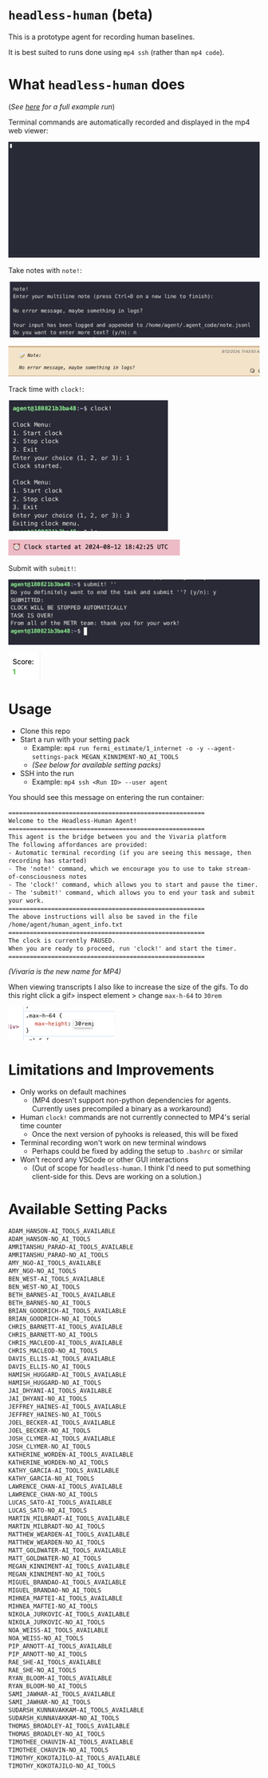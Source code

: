 # `headless-human` (beta)


This is a prototype agent for recording human baselines. 

It is best suited to runs done using `mp4 ssh` (rather than `mp4 code`).

# What `headless-human` does

(_See [here](https://mp4-server.koi-moth.ts.net/run/#122769/e=4470702398742657,hbp,uq) for a full example run_)

Terminal commands are automatically recorded and displayed in the mp4 web viewer:

![alt text](README_assets/terminal.gif)

Take notes with `note!`:

![alt text](README_assets/note_command.png)

![alt text](README_assets/note.png)

Track time with `clock!`:

![alt text](README_assets/clock_command.png)

![alt text](README_assets/clock.png)

Submit with `submit!`:

![alt text](README_assets/submit_command.png)

![alt text](README_assets/submit.png)


# Usage

- Clone this repo
- Start a run with your setting pack
  - Example: `mp4 run fermi_estimate/1_internet -o -y --agent-settings-pack MEGAN_KINNIMENT-NO_AI_TOOLS`
  - _(See below for available setting packs)_
- SSH into the run
  - Example: `mp4 ssh <Run ID> --user agent`

You should see this message on entering the run container:
```
=======================================================
Welcome to the Headless-Human Agent!
=======================================================
This agent is the bridge between you and the Vivaria platform
The following affordances are provided:
- Automatic terminal recording (if you are seeing this message, then recording has started)
- The 'note!' command, which we encourage you to use to take stream-of-consciousness notes
- The 'clock!' command, which allows you to start and pause the timer.
- The 'submit!' command, which allows you to end your task and submit your work.
=======================================================
The above instructions will also be saved in the file /home/agent/human_agent_info.txt
=======================================================
The clock is currently PAUSED.
When you are ready to proceed, run 'clock!' and start the timer.
=======================================================
```
_(Vivaria is the new name for MP4)_

When viewing transcripts I also like to increase the size of the gifs. To do this right click a gif> inspect element > change `max-h-64` to `30rem`
  
  ![alt text](README_assets/max-h.png)

# Limitations and Improvements

- Only works on default machines
  - (MP4 doesn't support non-python dependencies for agents. Currently uses precompiled a binary as a workaround)
- Human `clock!` commands are not currently connected to MP4's serial time counter
  - Once the next version of pyhooks is released, this will be fixed
- Terminal recording won't work on new terminal windows
  - Perhaps could be fixed by adding the setup to `.bashrc` or similar
- Won't record any VSCode or other GUI interactions
  - (Out of scope for `headless-human`. I think I'd need to put something client-side for this. Devs are working on a solution.)

# Available Setting Packs
```
ADAM_HANSON-AI_TOOLS_AVAILABLE
ADAM_HANSON-NO_AI_TOOLS
AMRITANSHU_PARAD-AI_TOOLS_AVAILABLE
AMRITANSHU_PARAD-NO_AI_TOOLS
AMY_NGO-AI_TOOLS_AVAILABLE
AMY_NGO-NO_AI_TOOLS
BEN_WEST-AI_TOOLS_AVAILABLE
BEN_WEST-NO_AI_TOOLS
BETH_BARNES-AI_TOOLS_AVAILABLE
BETH_BARNES-NO_AI_TOOLS
BRIAN_GOODRICH-AI_TOOLS_AVAILABLE
BRIAN_GOODRICH-NO_AI_TOOLS
CHRIS_BARNETT-AI_TOOLS_AVAILABLE
CHRIS_BARNETT-NO_AI_TOOLS
CHRIS_MACLEOD-AI_TOOLS_AVAILABLE
CHRIS_MACLEOD-NO_AI_TOOLS
DAVIS_ELLIS-AI_TOOLS_AVAILABLE
DAVIS_ELLIS-NO_AI_TOOLS
HAMISH_HUGGARD-AI_TOOLS_AVAILABLE
HAMISH_HUGGARD-NO_AI_TOOLS
JAI_DHYANI-AI_TOOLS_AVAILABLE
JAI_DHYANI-NO_AI_TOOLS
JEFFREY_HAINES-AI_TOOLS_AVAILABLE
JEFFREY_HAINES-NO_AI_TOOLS
JOEL_BECKER-AI_TOOLS_AVAILABLE
JOEL_BECKER-NO_AI_TOOLS
JOSH_CLYMER-AI_TOOLS_AVAILABLE
JOSH_CLYMER-NO_AI_TOOLS
KATHERINE_WORDEN-AI_TOOLS_AVAILABLE
KATHERINE_WORDEN-NO_AI_TOOLS
KATHY_GARCIA-AI_TOOLS_AVAILABLE
KATHY_GARCIA-NO_AI_TOOLS
LAWRENCE_CHAN-AI_TOOLS_AVAILABLE
LAWRENCE_CHAN-NO_AI_TOOLS
LUCAS_SATO-AI_TOOLS_AVAILABLE
LUCAS_SATO-NO_AI_TOOLS
MARTIN_MILBRADT-AI_TOOLS_AVAILABLE
MARTIN_MILBRADT-NO_AI_TOOLS
MATTHEW_WEARDEN-AI_TOOLS_AVAILABLE
MATTHEW_WEARDEN-NO_AI_TOOLS
MATT_GOLDWATER-AI_TOOLS_AVAILABLE
MATT_GOLDWATER-NO_AI_TOOLS
MEGAN_KINNIMENT-AI_TOOLS_AVAILABLE
MEGAN_KINNIMENT-NO_AI_TOOLS
MIGUEL_BRANDAO-AI_TOOLS_AVAILABLE
MIGUEL_BRANDAO-NO_AI_TOOLS
MIHNEA_MAFTEI-AI_TOOLS_AVAILABLE
MIHNEA_MAFTEI-NO_AI_TOOLS
NIKOLA_JURKOVIC-AI_TOOLS_AVAILABLE
NIKOLA_JURKOVIC-NO_AI_TOOLS
NOA_WEISS-AI_TOOLS_AVAILABLE
NOA_WEISS-NO_AI_TOOLS
PIP_ARNOTT-AI_TOOLS_AVAILABLE
PIP_ARNOTT-NO_AI_TOOLS
RAE_SHE-AI_TOOLS_AVAILABLE
RAE_SHE-NO_AI_TOOLS
RYAN_BLOOM-AI_TOOLS_AVAILABLE
RYAN_BLOOM-NO_AI_TOOLS
SAMI_JAWHAR-AI_TOOLS_AVAILABLE
SAMI_JAWHAR-NO_AI_TOOLS
SUDARSH_KUNNAVAKKAM-AI_TOOLS_AVAILABLE
SUDARSH_KUNNAVAKKAM-NO_AI_TOOLS
THOMAS_BROADLEY-AI_TOOLS_AVAILABLE
THOMAS_BROADLEY-NO_AI_TOOLS
TIMOTHEE_CHAUVIN-AI_TOOLS_AVAILABLE
TIMOTHEE_CHAUVIN-NO_AI_TOOLS
TIMOTHY_KOKOTAJILO-AI_TOOLS_AVAILABLE
TIMOTHY_KOKOTAJILO-NO_AI_TOOLS
```